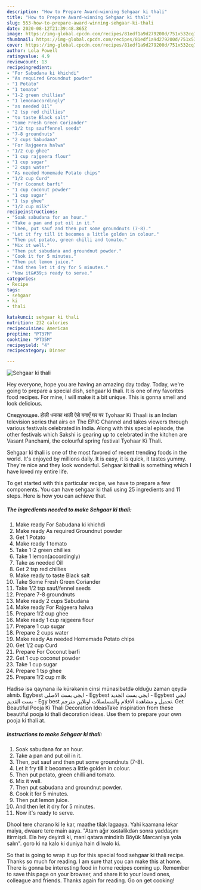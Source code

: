 ```yaml
---
description: "How to Prepare Award-winning Sehgaar ki thali"
title: "How to Prepare Award-winning Sehgaar ki thali"
slug: 553-how-to-prepare-award-winning-sehgaar-ki-thali
date: 2020-08-12T21:39:48.865Z
image: https://img-global.cpcdn.com/recipes/81edf1a9d279200d/751x532cq70/sehgaar-ki-thali-recipe-main-photo.jpg
thumbnail: https://img-global.cpcdn.com/recipes/81edf1a9d279200d/751x532cq70/sehgaar-ki-thali-recipe-main-photo.jpg
cover: https://img-global.cpcdn.com/recipes/81edf1a9d279200d/751x532cq70/sehgaar-ki-thali-recipe-main-photo.jpg
author: Lola Powell
ratingvalue: 4.9
reviewcount: 13
recipeingredient:
- "For Sabudana ki khichdi"
- "As required Groundnut powder"
- "1 Potato"
- "1 tomato"
- "1-2 green chillies"
- "1 lemonaccordingly"
- "as needed Oil"
- "2 tsp red chillies"
- "to taste Black salt"
- "Some Fresh Green Coriander"
- "1/2 tsp sauffennel seeds"
- "7-8 groundnuts"
- "2 cups Sabudana"
- "For Rajgeera halwa"
- "1/2 cup ghee"
- "1 cup rajgeera flour"
- "1 cup sugar"
- "2 cups water"
- "As needed Homemade Potato chips"
- "1/2 cup Curd"
- "For Coconut barfi"
- "1 cup coconut powder"
- "1 cup sugar"
- "1 tsp ghee"
- "1/2 cup milk"
recipeinstructions:
- "Soak sabudana for an hour."
- "Take a pan and put oil in it."
- "Then, put sauf and then put some groundnuts (7-8)."
- "Let it fry till it becomes a little golden in colour."
- "Then put potato, green chilli and tomato."
- "Mix it well."
- "Then put sabudana and groundnut powder."
- "Cook it for 5 minutes."
- "Then put lemon juice."
- "And then let it dry for 5 minutes."
- "Now it&#39;s ready to serve."
categories:
- Recipe
tags:
- sehgaar
- ki
- thali

katakunci: sehgaar ki thali 
nutrition: 232 calories
recipecuisine: American
preptime: "PT37M"
cooktime: "PT35M"
recipeyield: "4"
recipecategory: Dinner

---
```



![Sehgaar ki thali](https://img-global.cpcdn.com/recipes/81edf1a9d279200d/751x532cq70/sehgaar-ki-thali-recipe-main-photo.jpg)

Hey everyone, hope you are having an amazing day today. Today, we're going to prepare a special dish, sehgaar ki thali. It is one of my favorites food recipes. For mine, I will make it a bit unique. This is gonna smell and look delicious.

Следующее. होली धमाका थाली ऐसे बनाएँ घर पर Tyohaar Ki Thaali is an Indian television series that airs on The EPIC Channel and takes viewers through various festivals celebrated in India. Along with this special episode, the other festivals which Sakshi is gearing up to celebrated in the kitchen are Vasant Panchami, the colourful spring festival Tyohaar Ki Thali.

Sehgaar ki thali is one of the most favored of recent trending foods in the world. It's enjoyed by millions daily. It is easy, it is quick, it tastes yummy. They're nice and they look wonderful. Sehgaar ki thali is something which I have loved my entire life.


To get started with this particular recipe, we have to prepare a few components. You can have sehgaar ki thali using 25 ingredients and 11 steps. Here is how you can achieve that.

<!--inarticleads1-->

##### The ingredients needed to make Sehgaar ki thali:

1. Make ready For Sabudana ki khichdi
1. Make ready As required Groundnut powder
1. Get 1 Potato
1. Make ready 1 tomato
1. Take 1-2 green chillies
1. Take 1 lemon(accordingly)
1. Take as needed Oil
1. Get 2 tsp red chillies
1. Make ready to taste Black salt
1. Take Some Fresh Green Coriander
1. Take 1/2 tsp sauf/fennel seeds
1. Prepare 7-8 groundnuts
1. Make ready 2 cups Sabudana
1. Make ready For Rajgeera halwa
1. Prepare 1/2 cup ghee
1. Make ready 1 cup rajgeera flour
1. Prepare 1 cup sugar
1. Prepare 2 cups water
1. Make ready As needed Homemade Potato chips
1. Get 1/2 cup Curd
1. Prepare For Coconut barfi
1. Get 1 cup coconut powder
1. Take 1 cup sugar
1. Prepare 1 tsp ghee
1. Prepare 1/2 cup milk


Hadisə isə qaynana ilə kürəkənin cinsi münasibətdə olduğu zaman qeydə alınıb. Egybest ايجي بست الاصلي - Egybest ايجي بست الجديد - Egybest ايجي بست القديم - Egy best تحميل و مشاهدة الافلام والمسلسلات اونلاين مترجم. Get Beautiful Pooja Ki Thali Decoration IdeasTake inspiration from these beautiful pooja ki thali decoration ideas. Use them to prepare your own pooja ki thali at. 

<!--inarticleads2-->

##### Instructions to make Sehgaar ki thali:

1. Soak sabudana for an hour.
1. Take a pan and put oil in it.
1. Then, put sauf and then put some groundnuts (7-8).
1. Let it fry till it becomes a little golden in colour.
1. Then put potato, green chilli and tomato.
1. Mix it well.
1. Then put sabudana and groundnut powder.
1. Cook it for 5 minutes.
1. Then put lemon juice.
1. And then let it dry for 5 minutes.
1. Now it&#39;s ready to serve.


Dhool tere charano ki le kar, maathe tilak lagaaya. Yahi kaamana lekar maiya, dwaare tere main aaya. &#34;Atam ağır xəstəlikdən sonra yaddaşını itirmişdi. Elə hey deyirdi ki, məni qatara mindirib Böyük Mərcanlıya yola salın&#34;. goro ki na kalo ki duniya hain dilwalo ki. 

So that is going to wrap it up for this special food sehgaar ki thali recipe. Thanks so much for reading. I am sure that you can make this at home. There is gonna be interesting food in home recipes coming up. Remember to save this page on your browser, and share it to your loved ones, colleague and friends. Thanks again for reading. Go on get cooking!
